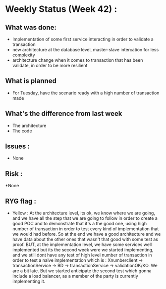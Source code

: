# Weekly Status (Week 42) :

## What was done:

* Implementation of some first service interacting in order to validate a transaction
* new architecture at the database level, master-slave intercation for less complexity
* architecture change when it comes to transaction that has been validate, in order to be more resilient

## What is planned

* For Tuesday, have the scenario ready with a high number of transaction made

## What's the difference from last week

* The architecture
* The code

## Issues : 

* None

## Risk : 

*None

## RYG flag : 

  * Yellow : At the architecture level, its ok, we know where we are going, and we have all the step that we are going to follow in order to create a good POC and to demonstrate that it's a the good one, using high number of transaction in order to test every kind of implementation that we would had before. So at the end we have a good architecture and we have data about the other ones that wasn't that good with some test as proof. BUT, at the implementation level, we have some services well implemented but its the second week were we started implementing, and we still dont have any test of high level number of transaction in order to test a naive implementation which is : Xnumberclient -> transactionService -> BD -> transactionService -> validationOK/KO. We are a bit late. But we started anticipate the second test which gonna include a load balancer, as a member of the party is currently implementing it.
